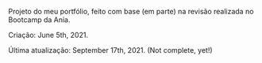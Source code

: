 <p>Projeto do meu portfólio, feito com base (em parte) na revisão realizada no Bootcamp da Ania.</p>

<p>Criação: June 5th, 2021.</p>

<p>Última atualização: September 17th, 2021. (Not complete, yet!)</p>